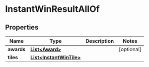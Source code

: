

# InstantWinResultAllOf


## Properties

Name | Type | Description | Notes
------------ | ------------- | ------------- | -------------
**awards** | [**List&lt;Award&gt;**](Award.md) |  |  [optional]
**tiles** | [**List&lt;InstantWinTile&gt;**](InstantWinTile.md) |  | 




